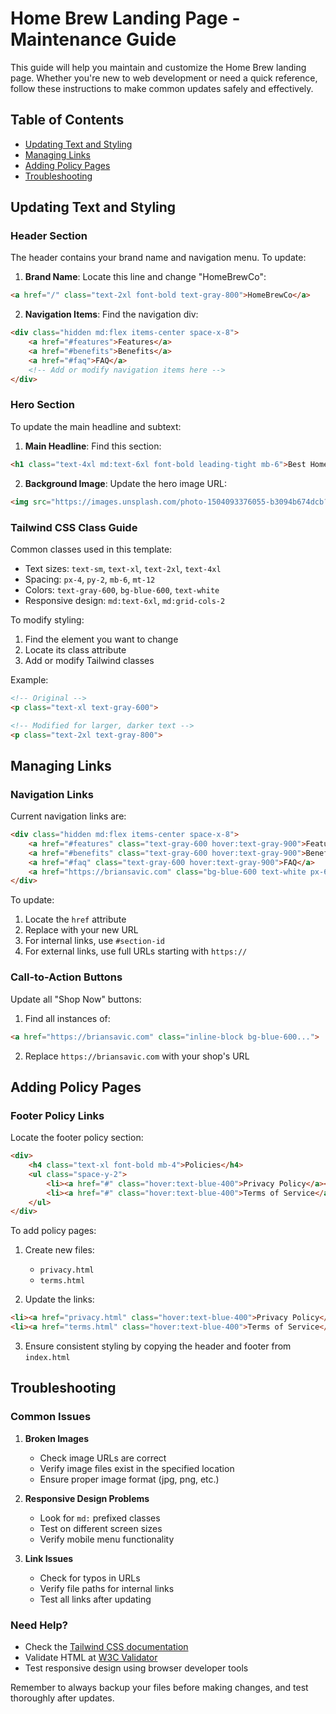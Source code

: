 # Home Brew Landing Page - Maintenance Guide

This guide will help you maintain and customize the Home Brew landing page. Whether you're new to web development or need a quick reference, follow these instructions to make common updates safely and effectively.

## Table of Contents
- [Updating Text and Styling](#updating-text-and-styling)
- [Managing Links](#managing-links)
- [Adding Policy Pages](#adding-policy-pages)
- [Troubleshooting](#troubleshooting)

## Updating Text and Styling

### Header Section
The header contains your brand name and navigation menu. To update:

1. **Brand Name**: Locate this line and change "HomeBrewCo":
```html
<a href="/" class="text-2xl font-bold text-gray-800">HomeBrewCo</a>
```

2. **Navigation Items**: Find the navigation div:
```html
<div class="hidden md:flex items-center space-x-8">
    <a href="#features">Features</a>
    <a href="#benefits">Benefits</a>
    <a href="#faq">FAQ</a>
    <!-- Add or modify navigation items here -->
</div>
```

### Hero Section
To update the main headline and subtext:

1. **Main Headline**: Find this section:
```html
<h1 class="text-4xl md:text-6xl font-bold leading-tight mb-6">Best Home Brew Kits: Brew Your First Craft Beer at Home-No Experience Required</h1>
```

2. **Background Image**: Update the hero image URL:
```html
<img src="https://images.unsplash.com/photo-1504093376055-b3094b674dcb?w=1600&h=900&fit=crop&q=80" alt="Craft Beer Brewing" class="w-full h-full object-cover">
```

### Tailwind CSS Class Guide
Common classes used in this template:

- Text sizes: `text-sm`, `text-xl`, `text-2xl`, `text-4xl`
- Spacing: `px-4`, `py-2`, `mb-6`, `mt-12`
- Colors: `text-gray-600`, `bg-blue-600`, `text-white`
- Responsive design: `md:text-6xl`, `md:grid-cols-2`

To modify styling:
1. Find the element you want to change
2. Locate its class attribute
3. Add or modify Tailwind classes

Example:
```html
<!-- Original -->
<p class="text-xl text-gray-600">

<!-- Modified for larger, darker text -->
<p class="text-2xl text-gray-800">
```

## Managing Links

### Navigation Links
Current navigation links are:

```html
<div class="hidden md:flex items-center space-x-8">
    <a href="#features" class="text-gray-600 hover:text-gray-900">Features</a>
    <a href="#benefits" class="text-gray-600 hover:text-gray-900">Benefits</a>
    <a href="#faq" class="text-gray-600 hover:text-gray-900">FAQ</a>
    <a href="https://briansavic.com" class="bg-blue-600 text-white px-6 py-2 rounded-full">Shop Now</a>
</div>
```

To update:
1. Locate the `href` attribute
2. Replace with your new URL
3. For internal links, use `#section-id`
4. For external links, use full URLs starting with `https://`

### Call-to-Action Buttons
Update all "Shop Now" buttons:

1. Find all instances of:
```html
<a href="https://briansavic.com" class="inline-block bg-blue-600...">
```

2. Replace `https://briansavic.com` with your shop's URL

## Adding Policy Pages

### Footer Policy Links
Locate the footer policy section:

```html
<div>
    <h4 class="text-xl font-bold mb-4">Policies</h4>
    <ul class="space-y-2">
        <li><a href="#" class="hover:text-blue-400">Privacy Policy</a></li>
        <li><a href="#" class="hover:text-blue-400">Terms of Service</a></li>
    </ul>
</div>
```

To add policy pages:

1. Create new files:
   - `privacy.html`
   - `terms.html`

2. Update the links:
```html
<li><a href="privacy.html" class="hover:text-blue-400">Privacy Policy</a></li>
<li><a href="terms.html" class="hover:text-blue-400">Terms of Service</a></li>
```

3. Ensure consistent styling by copying the header and footer from `index.html`

## Troubleshooting

### Common Issues

1. **Broken Images**
   - Check image URLs are correct
   - Verify image files exist in the specified location
   - Ensure proper image format (jpg, png, etc.)

2. **Responsive Design Problems**
   - Look for `md:` prefixed classes
   - Test on different screen sizes
   - Verify mobile menu functionality

3. **Link Issues**
   - Check for typos in URLs
   - Verify file paths for internal links
   - Test all links after updating

### Need Help?
- Check the [Tailwind CSS documentation](https://tailwindcss.com/docs)
- Validate HTML at [W3C Validator](https://validator.w3.org/)
- Test responsive design using browser developer tools

Remember to always backup your files before making changes, and test thoroughly after updates.